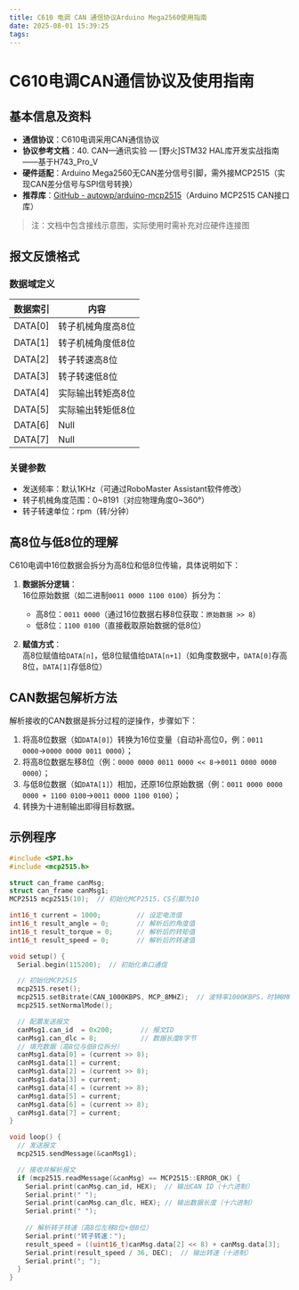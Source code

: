 ```yaml
---
title: C610 电调 CAN 通信协议Arduino Mega2560使用指南
date: 2025-08-01 15:39:25
tags:
---
```

# C610电调CAN通信协议及使用指南


## 基本信息及资料

- **通信协议**：C610电调采用CAN通信协议
- **协议参考文档**：40. CAN—通讯实验 — [野火]STM32 HAL库开发实战指南——基于H743_Pro_V
- **硬件适配**：Arduino Mega2560无CAN差分信号引脚，需外接MCP2515（实现CAN差分信号与SPI信号转换）
- **推荐库**：[GitHub - autowp/arduino-mcp2515](https://github.com/autowp/arduino-mcp2515)（Arduino MCP2515 CAN接口库）

> 注：文档中包含接线示意图，实际使用时需补充对应硬件连接图


## 报文反馈格式

### 数据域定义
| 数据索引 | 内容                 |
|----------|----------------------|
| DATA[0]  | 转子机械角度高8位    |
| DATA[1]  | 转子机械角度低8位    |
| DATA[2]  | 转子转速高8位        |
| DATA[3]  | 转子转速低8位        |
| DATA[4]  | 实际输出转矩高8位    |
| DATA[5]  | 实际输出转矩低8位    |
| DATA[6]  | Null                 |
| DATA[7]  | Null                 |

### 关键参数
- 发送频率：默认1KHz（可通过RoboMaster Assistant软件修改）
- 转子机械角度范围：0~8191（对应物理角度0~360°）
- 转子转速单位：rpm（转/分钟）


## 高8位与低8位的理解

C610电调中16位数据会拆分为高8位和低8位传输，具体说明如下：

1. **数据拆分逻辑**：  
   16位原始数据（如二进制`0011 0000 1100 0100`）拆分为：  
   - 高8位：`0011 0000`（通过16位数据右移8位获取：`原始数据 >> 8`）  
   - 低8位：`1100 0100`（直接截取原始数据的低8位）  

2. **赋值方式**：  
   高8位赋值给`DATA[n]`，低8位赋值给`DATA[n+1]`（如角度数据中，`DATA[0]`存高8位，`DATA[1]`存低8位）


## CAN数据包解析方法

解析接收的CAN数据是拆分过程的逆操作，步骤如下：

1. 将高8位数据（如`DATA[0]`）转换为16位变量（自动补高位0，例：`0011 0000`→`0000 0000 0011 0000`）；  
2. 将高8位数据左移8位（例：`0000 0000 0011 0000 << 8`→`0011 0000 0000 0000`）；  
3. 与低8位数据（如`DATA[1]`）相加，还原16位原始数据（例：`0011 0000 0000 0000 + 1100 0100`→`0011 0000 1100 0100`）；  
4. 转换为十进制输出即得目标数据。


## 示例程序

```cpp
#include <SPI.h>
#include <mcp2515.h>

struct can_frame canMsg;
struct can_frame canMsg1;
MCP2515 mcp2515(10);  // 初始化MCP2515，CS引脚为10

int16_t current = 1000;         // 设定电流值
int16_t result_angle = 0;       // 解析后的角度值
int16_t result_torque = 0;      // 解析后的转矩值
int16_t result_speed = 0;       // 解析后的转速值

void setup() {
  Serial.begin(115200);  // 初始化串口通信

  // 初始化MCP2515
  mcp2515.reset();
  mcp2515.setBitrate(CAN_1000KBPS, MCP_8MHZ);  // 波特率1000KBPS，时钟8MHz
  mcp2515.setNormalMode();

  // 配置发送报文
  canMsg1.can_id  = 0x200;       // 报文ID
  canMsg1.can_dlc = 8;           // 数据长度8字节
  // 填充数据（高8位与低8位拆分）
  canMsg1.data[0] = (current >> 8);
  canMsg1.data[1] = current;
  canMsg1.data[2] = (current >> 8);
  canMsg1.data[3] = current;
  canMsg1.data[4] = (current >> 8);
  canMsg1.data[5] = current;
  canMsg1.data[6] = (current >> 8);
  canMsg1.data[7] = current;
}

void loop() {
  // 发送报文
  mcp2515.sendMessage(&canMsg1);

  // 接收并解析报文
  if (mcp2515.readMessage(&canMsg) == MCP2515::ERROR_OK) {
    Serial.print(canMsg.can_id, HEX);  // 输出CAN ID（十六进制）
    Serial.print(" ");
    Serial.print(canMsg.can_dlc, HEX); // 输出数据长度（十六进制）
    Serial.print(" ");
    
    // 解析转子转速（高8位左移8位+低8位）
    Serial.print("转子转速：");
    result_speed = ((uint16_t)canMsg.data[2] << 8) + canMsg.data[3];
    Serial.print(result_speed / 36, DEC);  // 输出转速（十进制）
    Serial.print("; ");
  }
}
```